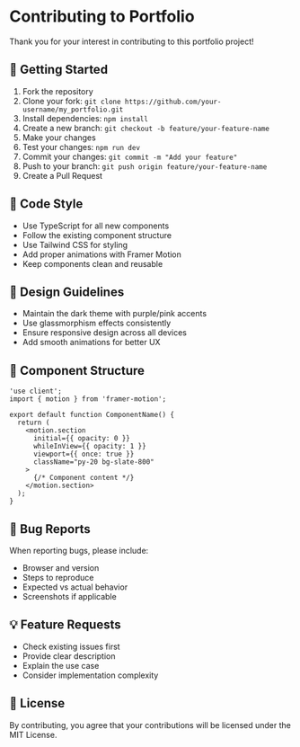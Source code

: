 # Contributing to Portfolio

Thank you for your interest in contributing to this portfolio project!

## 🚀 Getting Started

1. Fork the repository
2. Clone your fork: `git clone https://github.com/your-username/my_portfolio.git`
3. Install dependencies: `npm install`
4. Create a new branch: `git checkout -b feature/your-feature-name`
5. Make your changes
6. Test your changes: `npm run dev`
7. Commit your changes: `git commit -m "Add your feature"`
8. Push to your branch: `git push origin feature/your-feature-name`
9. Create a Pull Request

## 📝 Code Style

- Use TypeScript for all new components
- Follow the existing component structure
- Use Tailwind CSS for styling
- Add proper animations with Framer Motion
- Keep components clean and reusable

## 🎨 Design Guidelines

- Maintain the dark theme with purple/pink accents
- Use glassmorphism effects consistently
- Ensure responsive design across all devices
- Add smooth animations for better UX

## 📱 Component Structure

```tsx
'use client';
import { motion } from 'framer-motion';

export default function ComponentName() {
  return (
    <motion.section
      initial={{ opacity: 0 }}
      whileInView={{ opacity: 1 }}
      viewport={{ once: true }}
      className="py-20 bg-slate-800"
    >
      {/* Component content */}
    </motion.section>
  );
}
```

## 🐛 Bug Reports

When reporting bugs, please include:
- Browser and version
- Steps to reproduce
- Expected vs actual behavior
- Screenshots if applicable

## 💡 Feature Requests

- Check existing issues first
- Provide clear description
- Explain the use case
- Consider implementation complexity

## 📄 License

By contributing, you agree that your contributions will be licensed under the MIT License.